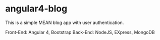 # angular4-blog

This is a simple MEAN blog app with user authentication. 

Front-End: Angular 4, Bootstrap
Back-End: NodeJS, EXpress, MongoDB
